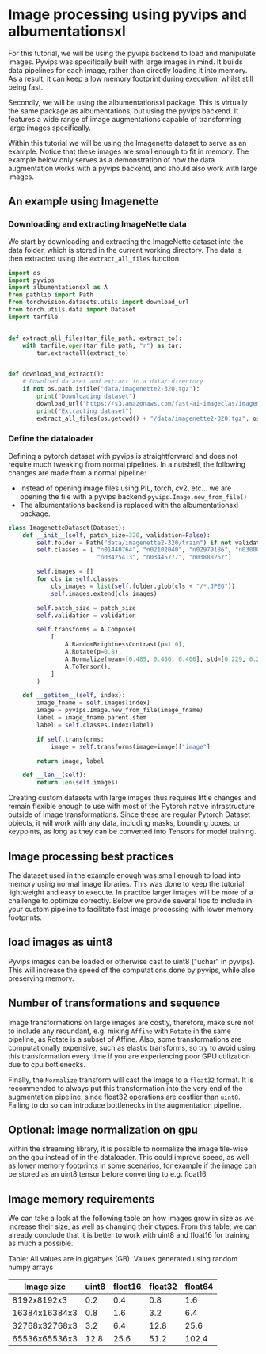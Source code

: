 # Image processing using pyvips and albumentationsxl
For this tutorial, we will be using the pyvips backend to load and manipulate images. Pyvips was specifically built with 
large images in mind. It builds data pipelines for each image, rather than directly loading it into memory. As a result,
it can keep a low memory footprint during execution, whilst still being fast. 

Secondly, we will be using the albumentationsxl package. This is virtually the same package as albumentations, but using
the pyvips backend. It features a wide range of image augmentations capable of transforming large images specifically.

Within this tutorial we will be using the Imagenette dataset to serve as an example. Notice that these images are small enough to fit in memory.
The example below only serves as a demonstration of how the data augmentation works with a pyvips backend, and should also work with large images.

## An example using Imagenette

### Downloading and extracting ImageNette data

We start by downloading and extracting the ImageNette dataset into the data folder, which is stored in the current working directory.
The data is then extracted using the `extract_all_files` function

```python
import os
import pyvips
import albumentationsxl as A
from pathlib import Path
from torchvision.datasets.utils import download_url
from torch.utils.data import Dataset
import tarfile


def extract_all_files(tar_file_path, extract_to):
    with tarfile.open(tar_file_path, "r") as tar:
        tar.extractall(extract_to)


def download_and_extract():
    # Download dataset and extract in a data/ directory
    if not os.path.isfile("data/imagenette2-320.tgz"):
        print("Downloading dataset")
        download_url("https://s3.amazonaws.com/fast-ai-imageclas/imagenette2-320.tgz", os.getcwd() + "/data")
        print("Extracting dataset")
        extract_all_files(os.getcwd() + "/data/imagenette2-320.tgz", os.getcwd() + "/data")
```

### Define the dataloader
Defining a pytorch dataset with pyvips is straightforward and does not require much tweaking from normal pipelines. In a nutshell, the following changes are made from a normal pipeline:

- Instead of opening image files using PIL, torch, cv2, etc... we are opening the file with a pyvips backend `pyvips.Image.new_from_file()`
- The albumentations backend is replaced with the albumentationsxl package. 



```python
class ImagenetteDataset(Dataset):
    def __init__(self, patch_size=320, validation=False):
        self.folder = Path("data/imagenette2-320/train") if not validation else Path("data/imagenette2-320/val")
        self.classes = [ "n01440764", "n02102040", "n02979186", "n03000684", "n03028079", "n03394916", "n03417042",
                         "n03425413", "n03445777", "n03888257"]

        self.images = []
        for cls in self.classes:
            cls_images = list(self.folder.glob(cls + "/*.JPEG"))
            self.images.extend(cls_images)

        self.patch_size = patch_size
        self.validation = validation

        self.transforms = A.Compose(
            [
                A.RandomBrightnessContrast(p=1.0),
                A.Rotate(p=0.8),
                A.Normalize(mean=[0.485, 0.456, 0.406], std=[0.229, 0.224, 0.225]),
                A.ToTensor(),
            ]
        )

    def __getitem__(self, index):
        image_fname = self.images[index]
        image = pyvips.Image.new_from_file(image_fname)
        label = image_fname.parent.stem
        label = self.classes.index(label)

        if self.transforms:
            image = self.transforms(image=image)["image"]

        return image, label

    def __len__(self):
        return len(self.images)
```

Creating custom datasets with large images thus requires little changes and remain flexible enough to use with most of the Pytorch native infrastructure outside of image transformations.
Since these are regular Pytorch Dataset objects, it will work with any data, including masks, bounding boxes, or keypoints, as long as they can be converted into Tensors for model training.


## Image processing best practices
The dataset used in the example enough was small enough to load into memory using normal image libraries. This was done to keep the tutorial lightweight and easy to execute.
In practice larger images will be more of a challenge to optimize correctly. Below we provide several tips to include in your custom pipeline to facilitate fast image processing with lower memory footprints.

## load images as uint8
Pyvips images can be loaded or otherwise cast to uint8 ("uchar" in pyvips). This will increase the speed of the computations done by pyvips,
while also preserving memory. 

## Number of transformations and sequence
Image transformations on large images are costly, therefore, make sure not to include any redundant, e.g. mixing `Affine` with `Rotate` in the same pipeline, as Rotate is a subset of Affine.
Also, some transformations are computationally expensive, such as elastic transforms, so try to avoid using this transformation every time if you are experiencing poor GPU utilization due to cpu bottlenecks.

Finally, the `Normalize` transform will cast the image to a `float32` format. It is recommended to always put this transformation into the very end of the augmentation pipeline, since float32 operations are costlier than `uint8`. Failing to do so can introduce bottlenecks in the augmentation pipeline.

## Optional: image normalization on gpu
within the streaming library, it is possible to normalize the image tile-wise on the gpu instead of in the dataloader. This could improve speed, as well as 
lower memory footprints in some scenarios, for example if the image can be stored as an uint8 tensor before converting to e.g. float16. 


## Image memory requirements
We can take a look at the following table on how images grow in size as we increase their size,
as well as changing their dtypes. From this table, we can already conclude that it is better to work with uint8 and
float16 for training as much a possible. 

Table: All values are in gigabyes (GB). Values generated using random numpy arrays

| Image size    | uint8 | float16 | float32 | float64 |
|---------------|-------|---------|---------|---------|
| 8192x8192x3   | 0.2   | 0.4     | 0.8     | 1.6     |
| 16384x16384x3 | 0.8   | 1.6     | 3.2     | 6.4     |
| 32768x32768x3 | 3.2   | 6.4     | 12.8    | 25.6    |
| 65536x65536x3 | 12.8  | 25.6    | 51.2    | 102.4   |
